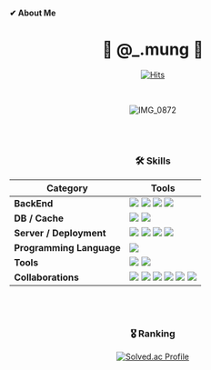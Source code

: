 #### ✔ About Me
<div align="center">

  # 🐶 @_.mung 🐶
  [![Hits](https://hits.seeyoufarm.com/api/count/incr/badge.svg?url=https%3A%2F%2Fgithub.com%2FM-ung&count_bg=%2360D706&title_bg=%232C6019&icon=&icon_color=%23E7E7E7&title=hits&edge_flat=false)](https://hits.seeyoufarm.com)
  
  <br>

  ![IMG_0872](https://github.com/M-ung/M-ung/assets/126846468/a7c0a6e5-5864-4525-9fb2-b844b100389d)
  
  <br><br>
  
  ### 🛠️ Skills
  | **Category** | **Tools** |
  |---|---|
  | **BackEnd** | <img src="https://img.shields.io/badge/SpringBoot-6DB33F?style=for-the-badge&logo=springboot&logoColor=white"> <img src="https://img.shields.io/badge/Spring%20Data%20JPA-6DB33F?style=for-the-badge&logo=spring&logoColor=white"> <img src="https://img.shields.io/badge/QueryDSL-8C8C49?style=for-the-badge&logo=hibernate&logoColor=white"> <img src="https://img.shields.io/badge/Native%20Query-6B8E23?style=for-the-badge&logo=hibernate&logoColor=white"> |
  | **DB / Cache** | <img src="https://img.shields.io/badge/MySQL-4479A1?style=for-the-badge&logo=mysql&logoColor=white"> <img src="https://img.shields.io/badge/Redis-DC382D?style=for-the-badge&logo=redis&logoColor=white"> |
  | **Server / Deployment** | <img src="https://img.shields.io/badge/AWS%20EC2-FF9900?style=for-the-badge&logo=amazonecs&logoColor=white"> <img src="https://img.shields.io/badge/AWS%20RDS-527FFF?style=for-the-badge&logo=amazonrds&logoColor=white"> <img src="https://img.shields.io/badge/AWS%20S3-569A31?style=for-the-badge&logo=amazons3&logoColor=white"> <img src="https://img.shields.io/badge/docker-2496ED?style=for-the-badge&logo=docker&logoColor=white"> |
  | **Programming Language** | <img src="https://img.shields.io/badge/Java-007396?style=for-the-badge&logo=java&logoColor=white"> |
  | **Tools** | <img src="https://img.shields.io/badge/IntelliJ%20IDEA-000000?style=for-the-badge&logo=intellijidea&logoColor=white"> <img src="https://img.shields.io/badge/MySQL%20Workbench-007ACC?style=for-the-badge&logo=mysql&logoColor=white"> |
  | **Collaborations** | <img src="https://img.shields.io/badge/Git-F05032?style=for-the-badge&logo=git&logoColor=white"> <img src="https://img.shields.io/badge/GitHub-181717?style=for-the-badge&logo=github&logoColor=white"> <img src="https://img.shields.io/badge/Notion-000000?style=for-the-badge&logo=notion&logoColor=white"> <img src="https://img.shields.io/badge/Discord-5865F2?style=for-the-badge&logo=discord&logoColor=white"> <img src="https://img.shields.io/badge/Slack-4A154B?style=for-the-badge&logo=slack&logoColor=white"> <img src="https://img.shields.io/badge/Jira-0052CC?style=for-the-badge&logo=jira&logoColor=white"> |
  
  <br><br>

  ### 🎖️ Ranking
  [![Solved.ac Profile](http://mazassumnida.wtf/api/v2/generate_badge?boj=wjdahrrla)](https://solved.ac/wjdahrrla/)

</div>
